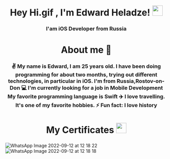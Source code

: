 <h1 align="center">Hey 
Hi.gif
, I'm Edward Heladze!<a href="https://snipp.ru/handbk/emoji target="_blank""></a> 
<img src="https://github.com/blackcater/blackcater/raw/main/images/Hi.gif" height="32"/></h1>
<h3 align="center"> I'am iOS Developer from Russia </h3>

<h1 align="center">About me 💬 
<h3 align="center"> 
✌️ My name is Edward, I am 25 years old. 
I have been doing programming for about two months, trying out different technologies, in particular in iOS.
I'm from Russia,Rostov-on-Don
💻 I'm currently looking for a job in Mobile Development
 My favorite programming language is Swift
✈️ I love travelling. It's one of my favorite hobbies.
⚡ Fun fact: I love history </h3>


<h1 align="center">My Certificates <a href="https://snipp.ru/handbk/emoji target="_blank""></a> 
<img src="https://github.com/blackcater/blackcater/raw/main/images/Hi.gif" height="32"/></h1>
<h3 align="center"> </h3>



![WhatsApp Image 2022-09-12 at 12 18 22](https://user-images.githubusercontent.com/94724654/189617975-70c5a008-e958-411a-895e-56bd99b3c450.jpeg)
![WhatsApp Image 2022-09-12 at 12 18 18](https://user-images.githubusercontent.com/94724654/189618000-f9458549-b5ab-4129-b993-6fe98186b366.jpeg)
